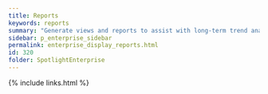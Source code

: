 ```yaml
---
title: Reports
keywords: reports
summary: "Generate views and reports to assist with long-term trend analysis and associated reporting."
sidebar: p_enterprise_sidebar
permalink: enterprise_display_reports.html
id: 320
folder: SpotlightEnterprise
---
```


{% include links.html %}
